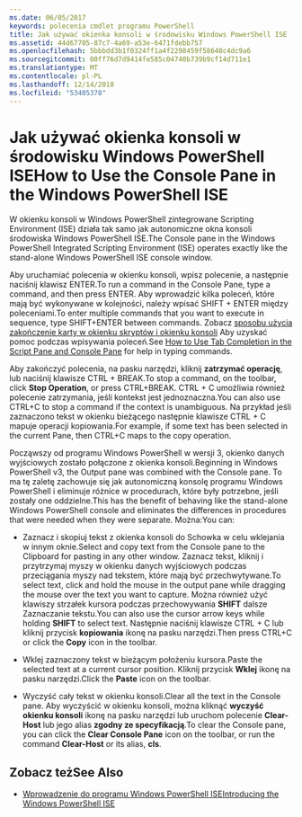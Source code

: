```yaml
---
ms.date: 06/05/2017
keywords: polecenia cmdlet programu PowerShell
title: Jak używać okienka konsoli w środowisku Windows PowerShell ISE
ms.assetid: 44d67705-87c7-4a69-a53e-6471fdebb757
ms.openlocfilehash: 5bbbdd3b1f0324ff1a4f2298459f58640c4dc9a6
ms.sourcegitcommit: 00ff76d7d9414fe585c04740b739b9cf14d711e1
ms.translationtype: MT
ms.contentlocale: pl-PL
ms.lasthandoff: 12/14/2018
ms.locfileid: "53405378"
---
```

# <a name="how-to-use-the-console-pane-in-the-windows-powershell-ise"></a><span data-ttu-id="3fe97-103">Jak używać okienka konsoli w środowisku Windows PowerShell ISE</span><span class="sxs-lookup"><span data-stu-id="3fe97-103">How to Use the Console Pane in the Windows PowerShell ISE</span></span>

<span data-ttu-id="3fe97-104">W okienku konsoli w Windows PowerShell zintegrowane Scripting Environment (ISE) działa tak samo jak autonomiczne okna konsoli środowiska Windows PowerShell ISE.</span><span class="sxs-lookup"><span data-stu-id="3fe97-104">The Console pane in the Windows PowerShell Integrated Scripting Environment (ISE) operates exactly like the stand-alone Windows PowerShell ISE console window.</span></span>

<span data-ttu-id="3fe97-105">Aby uruchamiać polecenia w okienku konsoli, wpisz polecenie, a następnie naciśnij klawisz ENTER.</span><span class="sxs-lookup"><span data-stu-id="3fe97-105">To run a command in the Console Pane, type a command, and then press ENTER.</span></span> <span data-ttu-id="3fe97-106">Aby wprowadzić kilka poleceń, które mają być wykonywane w kolejności, należy wpisać SHIFT + ENTER między poleceniami.</span><span class="sxs-lookup"><span data-stu-id="3fe97-106">To enter multiple commands that you want to execute in sequence, type SHIFT+ENTER between commands.</span></span> <span data-ttu-id="3fe97-107">Zobacz [sposobu użycia zakończenie karty w okienku skryptów i okienku konsoli](How-to-Use-Tab-Completion-in-the-Script-Pane-and-Console-Pane.md) Aby uzyskać pomoc podczas wpisywania poleceń.</span><span class="sxs-lookup"><span data-stu-id="3fe97-107">See [How to Use Tab Completion in the Script Pane and Console Pane](How-to-Use-Tab-Completion-in-the-Script-Pane-and-Console-Pane.md) for help in typing commands.</span></span>

<span data-ttu-id="3fe97-108">Aby zakończyć polecenia, na pasku narzędzi, kliknij **zatrzymać operację**, lub naciśnij klawisze CTRL + BREAK.</span><span class="sxs-lookup"><span data-stu-id="3fe97-108">To stop a command, on the toolbar, click **Stop Operation**, or press CTRL+BREAK.</span></span> <span data-ttu-id="3fe97-109">CTRL + C umożliwia również polecenie zatrzymania, jeśli kontekst jest jednoznaczna.</span><span class="sxs-lookup"><span data-stu-id="3fe97-109">You can also use CTRL+C to stop a command if the context is unambiguous.</span></span> <span data-ttu-id="3fe97-110">Na przykład jeśli zaznaczono tekst w okienku bieżącego następnie klawisze CTRL + C mapuje operacji kopiowania.</span><span class="sxs-lookup"><span data-stu-id="3fe97-110">For example, if some text has been selected in the current Pane, then CTRL+C maps to the copy operation.</span></span>

<span data-ttu-id="3fe97-111">Począwszy od programu Windows PowerShell w wersji 3, okienko danych wyjściowych zostało połączone z okienka konsoli.</span><span class="sxs-lookup"><span data-stu-id="3fe97-111">Beginning in Windows PowerShell v3, the Output pane was combined with the Console pane.</span></span> <span data-ttu-id="3fe97-112">To ma tę zaletę zachowuje się jak autonomiczną konsolę programu Windows PowerShell i eliminuje różnice w procedurach, które były potrzebne, jeśli zostały one oddzielne.</span><span class="sxs-lookup"><span data-stu-id="3fe97-112">This has the benefit of behaving like the stand-alone Windows PowerShell console and eliminates the differences in procedures that were needed when they were separate.</span></span> <span data-ttu-id="3fe97-113">Można:</span><span class="sxs-lookup"><span data-stu-id="3fe97-113">You can:</span></span>

- <span data-ttu-id="3fe97-114">Zaznacz i skopiuj tekst z okienka konsoli do Schowka w celu wklejania w innym oknie.</span><span class="sxs-lookup"><span data-stu-id="3fe97-114">Select and copy text from the Console pane to the Clipboard for pasting in any other window.</span></span> <span data-ttu-id="3fe97-115">Zaznacz tekst, kliknij i przytrzymaj myszy w okienku danych wyjściowych podczas przeciągania myszy nad tekstem, które mają być przechwytywane.</span><span class="sxs-lookup"><span data-stu-id="3fe97-115">To select text, click and hold the mouse in the output pane while dragging the mouse over the text you want to capture.</span></span> <span data-ttu-id="3fe97-116">Można również użyć klawiszy strzałek kursora podczas przechowywania **SHIFT** dalsze Zaznaczanie tekstu.</span><span class="sxs-lookup"><span data-stu-id="3fe97-116">You can also use the cursor arrow keys while holding **SHIFT** to select text.</span></span> <span data-ttu-id="3fe97-117">Następnie naciśnij klawisze CTRL + C lub kliknij przycisk **kopiowania** ikonę na pasku narzędzi.</span><span class="sxs-lookup"><span data-stu-id="3fe97-117">Then press CTRL+C or click the **Copy** icon in the toolbar.</span></span>

- <span data-ttu-id="3fe97-118">Wklej zaznaczony tekst w bieżącym położeniu kursora.</span><span class="sxs-lookup"><span data-stu-id="3fe97-118">Paste the selected text at a current cursor position.</span></span> <span data-ttu-id="3fe97-119">Kliknij przycisk **Wklej** ikonę na pasku narzędzi.</span><span class="sxs-lookup"><span data-stu-id="3fe97-119">Click the **Paste** icon on the toolbar.</span></span>

- <span data-ttu-id="3fe97-120">Wyczyść cały tekst w okienku konsoli.</span><span class="sxs-lookup"><span data-stu-id="3fe97-120">Clear all the text in the Console pane.</span></span> <span data-ttu-id="3fe97-121">Aby wyczyścić w okienku konsoli, można kliknąć **wyczyść okienku konsoli** ikonę na pasku narzędzi lub uruchom polecenie **Clear-Host** lub jego alias **zgodny ze specyfikacją**.</span><span class="sxs-lookup"><span data-stu-id="3fe97-121">To clear the Console pane, you can click the **Clear Console Pane** icon on the toolbar, or run the command **Clear-Host** or its alias, **cls**.</span></span>

## <a name="see-also"></a><span data-ttu-id="3fe97-122">Zobacz też</span><span class="sxs-lookup"><span data-stu-id="3fe97-122">See Also</span></span>

- [<span data-ttu-id="3fe97-123">Wprowadzenie do programu Windows PowerShell ISE</span><span class="sxs-lookup"><span data-stu-id="3fe97-123">Introducing the Windows PowerShell ISE</span></span>](Introducing-the-Windows-PowerShell-ISE.md)